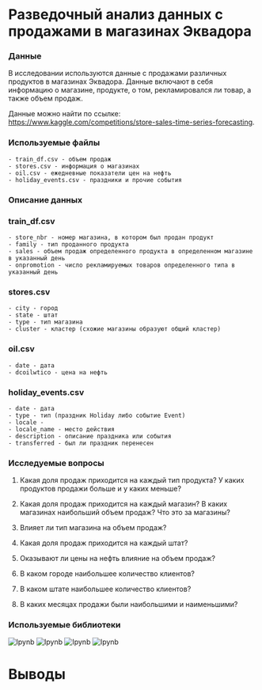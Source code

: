 # Разведочный анализ данных с продажами в магазинах Эквадора

### Данные

В исследовании используются данные с продажами различных продуктов в магазинах Эквадора. Данные включают в себя информацию о магазине, продукте, о том, рекламировался ли товар, а также объем продаж.

Данные можно найти по ссылке: https://www.kaggle.com/competitions/store-sales-time-series-forecasting.

### Используемые файлы
```
- train_df.csv - объем продаж
- stores.csv - информация о магазинах
- oil.csv - ежедневные показатели цен на нефть
- holiday_events.csv - праздники и прочие события
```

### Описание данных

### train_df.csv

```
- store_nbr - номер магазина, в котором был продан продукт
- family - тип проданного продукта
- sales - объем продаж определенного продукта в определенном магазине в указанный день
- onpromotion - число рекламируемых товаров определенного типа в указанный день
```

### stores.csv

```
- city - город
- state - штат
- type - тип магазина
- cluster - кластер (схожие магазины образуют общий кластер)
```

### oil.csv

```
- date - дата
- dcoilwtico - цена на нефть
```

### holiday_events.csv

```
- date - дата
- type - тип (праздник Holiday либо событие Event)
- locale - 
- locale_name - место действия
- description - описание праздника или события
- transferred - был ли праздник перенесен
```

### Исследуемые вопросы

1. Какая доля продаж приходится на каждый тип продукта? У каких продуктов продажи больше и у каких меньше?

2. Какая доля продаж приходится на каждый магазин? В каких магазинах наибольший объем продаж? Что это за магазины?

3. Влияет ли тип магазина на объем продаж?

4. Какая доля продаж приходится на каждый штат?

5. Оказывают ли цены на нефть влияние на объем продаж?

6. В каком городе наибольшее количество клиентов?

7. В каком штате наибольшее количество клиентов?

8. В каких месяцах продажи были наибольшими и наименьшими?

### Используемые библиотеки

![Ipynb](https://img.shields.io/badge/Python-pandas-blue.svg?style=flat&logo=python&logoColor=white)
![Ipynb](https://img.shields.io/badge/Python-numpy-blue.svg?style=flat&logo=python&logoColor=white)
![Ipynb](https://img.shields.io/badge/Python-plotly-blue.svg?style=flat&logo=python&logoColor=white)
![Ipynb](https://img.shields.io/badge/Python-scipy-blue.svg?style=flat&logo=python&logoColor=white)

# Выводы
